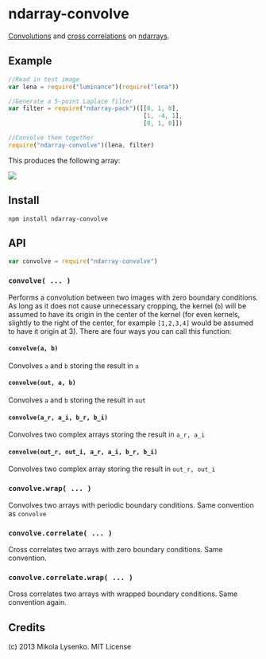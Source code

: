 ndarray-convolve
================
[Convolutions](http://en.wikipedia.org/wiki/Convolution) and [cross correlations](http://en.wikipedia.org/wiki/Cross-correlation) on [ndarrays](https://github.com/mikolalysenko/ndarray).

## Example

```javascript
//Read in test image
var lena = require("luminance")(require("lena"))

//Generate a 5-point Laplace filter
var filter = require("ndarray-pack")([[0, 1, 0],
                                      [1, -4, 1],
                                      [0, 1, 0]])

//Convolve them together
require("ndarray-convolve")(lena, filter)
```

This produces the following array:

<img src="https://raw.github.com/mikolalysenko/ndarray-convolve/master/example/baboon_lap.png">


## Install

    npm install ndarray-convolve
    
## API

```javascript
var convolve = require("ndarray-convolve")
```

### `convolve( ... )`
Performs a convolution between two images with zero boundary conditions. As long as it does not cause unnecessary cropping, the kernel (`b`) will be assumed to have its origin in the center of the kernel (for even kernels, slightly to the right of the center, for example `[1,2,3,4]` would be assumed to have it origin at 3). There are four ways you can call this function:

#### `convolve(a, b)`
Convolves `a` and `b` storing the result in `a`

#### `convolve(out, a, b)`
Convolves `a` and `b` storing the result in `out`

#### `convolve(a_r, a_i, b_r, b_i)`
Convolves two complex arrays storing the result in `a_r, a_i`

#### `convolve(out_r, out_i, a_r, a_i, b_r, b_i)`
Convolves two complex array storing the result in `out_r, out_i`


### `convolve.wrap( ... )`
Convolves two arrays with periodic boundary conditions.  Same convention as `convolve`

### `convolve.correlate( ... )`
Cross correlates two arrays with zero boundary conditions.  Same convention.

### `convolve.correlate.wrap( ... )`
Cross correlates two arrays with wrapped boundary conditions.  Same convention again.

## Credits
(c) 2013 Mikola Lysenko. MIT License